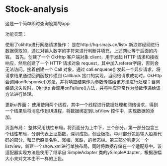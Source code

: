 # Stock-analysis
这是一个简单即时查询股票的app


功能实现：

使用了okhttp进行网络请求操作：
是在http://hq.sinajs.cn/list= 新浪财经网进行数据获取的，通过对输入数字的字符来进行判断并填充，上述网址等于后面的内容。
首先，创建了一个 OkHttp 客户端对象 client，用于发起 HTTP 请求和接收响应，然后创建了一个 HTTP 请求对象 request，其中加入referer字段，否则会无法访问。接着创建一个 Call 对象，通过 call.enquene() 发起一个异步请求，将请求结果通过回调函数传递到 Callback 接口的实现，当网络请求成功时，OkHttp 会调用onResponse()方法，并将响应结果作为参数传递给该方法进行处理；当网络请求失败时，OkHttp 会调用onFailure()方法，并将响应异常作为参数传递给该方法进行处理。

更新ui界面：
使用使用两个线程，其中一个线程进行数据处理和网络请求，得到一个结果后将消息传到UI进程，将数据绑定到ListView 控件中，实现数据的添加。


页面布局：
整体采用线性布局，将页面分为上中下，三个部分。第一部分包含三个线性布局，分别代表上证指数，深圳成指，创业板指。中间部分包裹输入股票代码的部分，和显示股票名称，涨幅，涨跌，的状态栏。第三部分则定义一个listview，新建一个show.xml进行单独布局，同时将数据存储在一个适配器中。该适配器实现方法是使用了继承自 SimpleAdapter 类的ySimpleAdapter，根据涨幅大小来对文本由不一样的上色。

